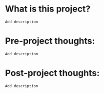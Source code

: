 # What is this project?
    Add description
    
# Pre-project thoughts:
    Add description
    
# Post-project thoughts:
    Add description
